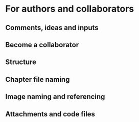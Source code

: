 
# For authors and collaborators

## Comments, ideas and inputs<a name="comments-ideas-inputs"></a>

## Become a collaborator<a name="become-a-collaborator"></a>

## Structure<a name="structure"></a>

## Chapter file naming<a name="chapter-file-naming"></a>

## Image naming and referencing<a name="image-naming-and-referencing"></a>

## Attachments and code files<a name="attachments-and-code-files"></a>



